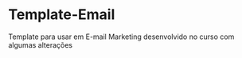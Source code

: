 # Template-Email

Template para usar em E-mail Marketing desenvolvido no curso com algumas alterações
